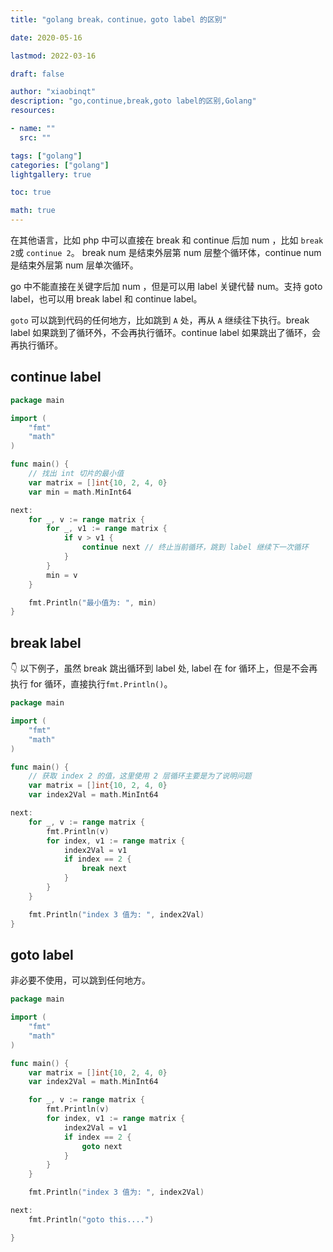 ```yaml
---
title: "golang break，continue，goto label 的区别"

date: 2020-05-16

lastmod: 2022-03-16

draft: false

author: "xiaobinqt"
description: "go,continue,break,goto label的区别,Golang"
resources:

- name: ""
  src: ""

tags: ["golang"]
categories: ["golang"]
lightgallery: true

toc: true

math: true
---
```


<!-- author： xiaobinqt -->
<!-- email： xiaobinqt@163.com -->
<!-- https://xiaobinqt.github.io -->
<!-- https://www.xiaobinqt.cn -->

在其他语言，比如 php 中可以直接在 break 和 continue 后加 num ，比如 `break 2`或 `continue 2`。 break num 是结束外层第 num 层整个循环体，continue num 是结束外层第
num 层单次循环。

go 中不能直接在关键字后加 num ，但是可以用 label 关键代替 num。支持 goto label，也可以用 break label 和 continue label。

`goto` 可以跳到代码的任何地方，比如跳到 `A` 处，再从 `A` 继续往下执行。break label 如果跳到了循环外，不会再执行循环。continue label 如果跳出了循环，会再执行循环。

## continue label

```go
package main

import (
	"fmt"
	"math"
)

func main() {
	// 找出 int 切片的最小值
	var matrix = []int{10, 2, 4, 0}
	var min = math.MinInt64

next:
	for _, v := range matrix {
		for _, v1 := range matrix {
			if v > v1 {
				continue next // 终止当前循环，跳到 label 继续下一次循环
			}
		}
		min = v
	}

	fmt.Println("最小值为: ", min)
}

```

## break label

:point_down: 以下例子，虽然 break 跳出循环到 label 处, label 在 for 循环上，但是不会再执行 for 循环，直接执行`fmt.Println()`。

```go
package main

import (
	"fmt"
	"math"
)

func main() {
	// 获取 index 2 的值，这里使用 2 层循环主要是为了说明问题
	var matrix = []int{10, 2, 4, 0}
	var index2Val = math.MinInt64

next:
	for _, v := range matrix {
		fmt.Println(v)
		for index, v1 := range matrix {
			index2Val = v1
			if index == 2 {
				break next
			}
		}
	}

	fmt.Println("index 3 值为: ", index2Val)
}
```

## goto label

非必要不使用，可以跳到任何地方。

```go
package main

import (
	"fmt"
	"math"
)

func main() {
	var matrix = []int{10, 2, 4, 0}
	var index2Val = math.MinInt64

	for _, v := range matrix {
		fmt.Println(v)
		for index, v1 := range matrix {
			index2Val = v1
			if index == 2 {
				goto next
			}
		}
	}

	fmt.Println("index 3 值为: ", index2Val)

next:
	fmt.Println("goto this....")

}

```

